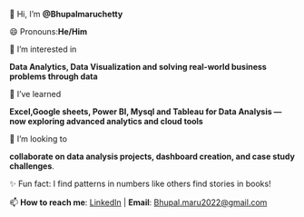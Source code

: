 👋 Hi, I’m **@Bhupalmaruchetty** 

😄 Pronouns:**He/Him** 

👀 I’m interested in 

   **Data Analytics, Data Visualization and solving real-world business problems through data**
  
🌱  I’ve learned 

   **Excel,Google sheets, Power BI, Mysql and Tableau for Data Analysis — now exploring advanced analytics and cloud tools** 
  
💞️ I’m looking to 

   **collaborate on data analysis projects, dashboard creation, and case study challenges**.
  

✨ Fun fact: I find patterns in numbers like others find stories in books!

📫 **How to reach me**: [LinkedIn](https://www.linkedin.com/in/bhupalmaruchetty) | **Email**: Bhupal.maru2022@gmail.com
